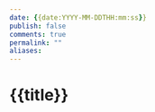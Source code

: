 ```yaml
---
date: {{date:YYYY-MM-DDTHH:mm:ss}}
publish: false
comments: true
permalink: ""
aliases:
---
```


# {{title}}
